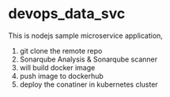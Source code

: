 # devops_data_svc

This is nodejs sample microservice application, 

1. git clone the remote repo
2. Sonarqube Analysis & Sonarqube scanner
3. will build docker image
4. push image to dockerhub
5. deploy the conatiner in kubernetes cluster

